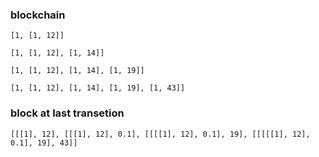 ### blockchain

```
[1, [1, 12]]
```
```
[1, [1, 12], [1, 14]]
```
```
[1, [1, 12], [1, 14], [1, 19]]
```
```
[1, [1, 12], [1, 14], [1, 19], [1, 43]]
```
### block at last transetion
```
[[[1], 12], [[[1], 12], 0.1], [[[[1], 12], 0.1], 19], [[[[[1], 12], 0.1], 19], 43]]
```